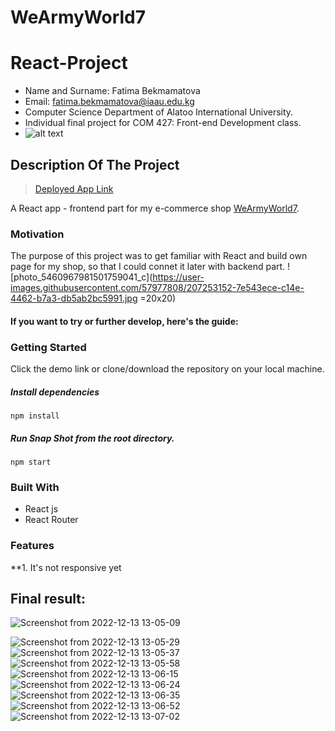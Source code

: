 # WeArmyWorld7
React-Project
==================================================================

- Name and Surname: Fatima Bekmamatova
- Email: fatima.bekmamatova@iaau.edu.kg
- Computer Science Department of Alatoo International University.
- Individual final project for COM 427: Front-end Development class.
- ![alt text](https://upload.wikimedia.org/wikipedia/en/0/07/Ala-Too_International_University_Seal.png)


## Description Of The Project

> [Deployed App Link](https://wearmyworld7.vercel.app/)

A React app - frontend part for my e-commerce shop [WeArmyWorld7](https://www.instagram.com/wearmyworld7/).

### Motivation

The purpose of this project was to get familiar with React and build own page for my shop, so that I could connet it later with backend part.
![photo_5460967981501759041_c](https://user-images.githubusercontent.com/57977808/207253152-7e543ece-c14e-4462-b7a3-db5ab2bc5991.jpg =20x20)

#### If you want to try or further develop, here's the guide:

### Getting Started

Click the demo link or clone/download the repository on your local machine.

##### Install dependencies

`npm install`

##### Run Snap Shot from the root directory.

`npm start`

### Built With

- React js
- React Router

### Features

**1. It's not responsive yet

## Final result:

![Screenshot from 2022-12-13 13-05-09](https://user-images.githubusercontent.com/57977808/207249342-8df0a3c2-ab46-4917-bd71-2481fc318373.png)

![Screenshot from 2022-12-13 13-05-29](https://user-images.githubusercontent.com/57977808/207249454-57e92385-455d-4fab-b8d3-4eac9c46625a.png)
![Screenshot from 2022-12-13 13-05-37](https://user-images.githubusercontent.com/57977808/207249462-293bec42-2ebc-4515-b958-3159575019f1.png)
![Screenshot from 2022-12-13 13-05-58](https://user-images.githubusercontent.com/57977808/207249467-a8552ce1-7214-4872-89b9-82bccde0a02a.png)
![Screenshot from 2022-12-13 13-06-15](https://user-images.githubusercontent.com/57977808/207249472-39bc48c1-e50e-42fd-9489-0e8bab933b2f.png)
![Screenshot from 2022-12-13 13-06-24](https://user-images.githubusercontent.com/57977808/207249483-79f37bf5-8b67-4b25-8f37-24c020724e69.png)
![Screenshot from 2022-12-13 13-06-35](https://user-images.githubusercontent.com/57977808/207249486-922fce39-f4d8-4201-96f1-ca33792d3f5f.png)
![Screenshot from 2022-12-13 13-06-52](https://user-images.githubusercontent.com/57977808/207249495-6d64bec3-8d40-4ae2-a39f-3bc5b7246a0a.png)
![Screenshot from 2022-12-13 13-07-02](https://user-images.githubusercontent.com/57977808/207249504-d4f5fb02-3bb6-4dba-bae8-25b287be486d.png)







